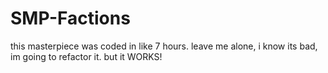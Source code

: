 # SMP-Factions


this masterpiece was coded in like 7 hours. leave me alone, i know its bad, im going to refactor it. but it WORKS!
